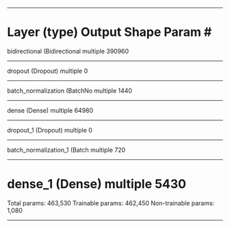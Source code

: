 _________________________________________________________________
Layer (type)                 Output Shape              Param #   
=================================================================
bidirectional (Bidirectional multiple                  390960    
_________________________________________________________________
dropout (Dropout)            multiple                  0         
_________________________________________________________________
batch_normalization (BatchNo multiple                  1440      
_________________________________________________________________
dense (Dense)                multiple                  64980     
_________________________________________________________________
dropout_1 (Dropout)          multiple                  0         
_________________________________________________________________
batch_normalization_1 (Batch multiple                  720       
_________________________________________________________________
dense_1 (Dense)              multiple                  5430      
=================================================================
Total params: 463,530
Trainable params: 462,450
Non-trainable params: 1,080
_________________________________________________________________